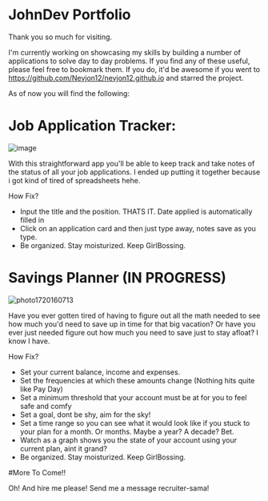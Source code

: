 # JohnDev Portfolio

Thank you so much for visiting.

I'm currently working on showcasing my skills by building a number of applications to solve day to day problems. If you find any of these useful, please feel free to bookmark them. If you do, it'd be awesome if you went to https://github.com/Nevjon12/nevjon12.github.io and starred the project. 

As of now you will find the following:

# Job Application Tracker:

![image](https://github.com/Nevjon12/nevjon12.github.io/assets/105249362/bd08a139-b32a-4c5a-aa5a-a38ad6a60b00)


With this straightforward app you'll be able to keep track and take notes of the status of all your job applications. I ended up putting it together because i got kind of tired of spreadsheets hehe.

  How Fix?

  - Input the title and the position. THATS IT. Date applied is automatically filled in
  - Click on an application card and then just type away, notes save as you type.
  - Be organized. Stay moisturized. Keep GirlBossing.


# Savings Planner (IN PROGRESS)

![photo1720160713](https://github.com/Nevjon12/nevjon12.github.io/assets/105249362/2a61b47d-babd-4fd2-ac18-2c7b43f01023) 


Have you ever gotten tired of having to figure out all the math needed to see how much you'd need to save up in time for that big vacation? Or have you ever just needed figure out how much you need to save just to stay afloat? I know I have.

  How Fix?

  - Set your current balance, income and expenses.
  - Set the frequencies at which these amounts change (Nothing hits quite like Pay Day)
  - Set a minimum threshold that your account must be at for you to feel safe and comfy
  - Set a goal, dont be shy, aim for the sky!
  - Set a time range so you can see what it would look like if you stuck to your plan for a month. Or months. Maybe a year? A decade? Bet.
  - Watch as a graph shows you the state of your account using your current plan, aint it grand?
  - Be organized. Stay moisturized. Keep GirlBossing.

#More To Come!!

Oh! And hire me please! Send me a message recruiter-sama!

